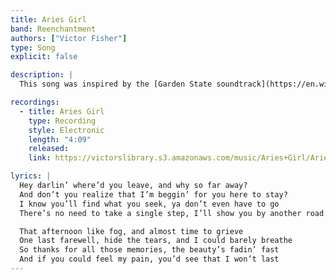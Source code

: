 ```yaml
---
title: Aries Girl
band: Reenchantment
authors: ["Victor Fisher"]
type: Song
explicit: false

description: |
  This song was inspired by the [Garden State soundtrack](https://en.wikipedia.org/wiki/Garden_State_(soundtrack)), and those times we let a chance to someone love slip away.

recordings:
  - title: Aries Girl
    type: Recording
    style: Electronic
    length: "4:09"
    released: 
    link: https://victorslibrary.s3.amazonaws.com/music/Aries+Girl/Aries+Girl.mp3

lyrics: |
  Hey darlin’ where’d you leave, and why so far away?
  And don’t you realize that I’m beggin’ for you here to stay?
  I know you’ll find what you seek, ya don’t even have to go
  There’s no need to take a single step, I’ll show you by another road

  That afternoon like fog, and almost time to grieve
  One last farewell, hide the tears, and I could barely breathe
  So thanks for all those memories, the beauty’s fadin’ fast
  And if you could feel my pain, you’d see that I won’t last
---
```


<song :title="title"></song>
